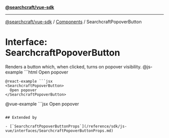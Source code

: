[**@searchcraft/vue-sdk**](/reference/sdk/js-vue/README.md)

***

[@searchcraft/vue-sdk](/reference/sdk/js-vue/globals.md) / [Components](/reference/sdk/js-vue/namespaces/Components/README.md) / SearchcraftPopoverButton

# Interface: SearchcraftPopoverButton

Renders a button which, when clicked, turns on popover visibility.
@js-example ```html
<searchcraft-popover-button>
  Open popover
</searchcraft-popover-button>
```
@react-example ```jsx
<SearchcraftPopoverButton>
  Open popover
</SearchcraftPopoverButton>
```
@vue-example ```jsx
<SearchcraftPopoverButton>
  Open popover
</SearchcraftPopoverButton>
```

## Extended by

- [`SearchcraftPopoverButtonProps`](/reference/sdk/js-vue/interfaces/SearchcraftPopoverButtonProps.md)
